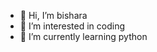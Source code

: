- 👋 Hi, I’m bishara
- 👀 I’m interested in coding
- 🌱 I’m currently learning python


<!---
bxshvrx/bxshvrx is a ✨ special ✨ repository because its `README.md` (this file) appears on your GitHub profile.
You can click the Preview link to take a look at your changes.
--->
